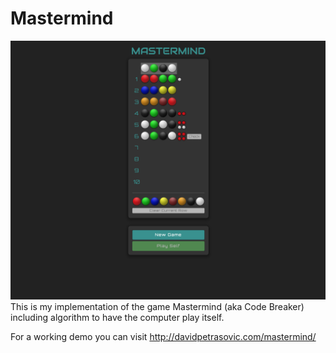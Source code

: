 # Mastermind

![sreencast](Screen%20Shot.png)
This is my implementation of the game Mastermind (aka Code Breaker) including algorithm to have the computer play itself.

For a working demo you can visit http://davidpetrasovic.com/mastermind/
